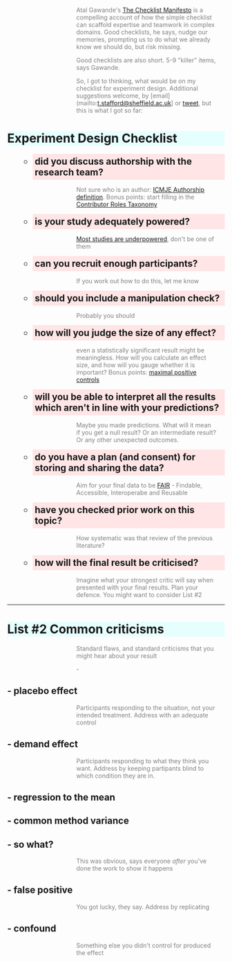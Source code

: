 

Atal Gawande's [The Checklist Manifesto](http://atulgawande.com/book/the-checklist-manifesto/) is a compelling account of how the simple checklist can scaffold expertise and teamwork in complex domains. Good checklists, he says, nudge our memories, prompting us to do what we already know we should do, but risk missing.

Good checklists are also short. 5-9 "killer" items, says Gawande. 

So, I got to thinking, what would be on my checklist for experiment design. Additional suggestions welcome, by [email](mailto:t.stafford@sheffield.ac.uk] or [tweet](https://twitter.com/tomstafford), but this is what I got so far:

<style type="text/css">
  h1 {
    background: #e5ffff;
    }
  p {
    color: #808080;
    margin-left: 160px;    
    margin-right: 20px;
  }
  ul {
    list-style-type: circle;
  }
  ul li {
  background: #ffe5e5;
  padding: 5px;
  margin-left: 35px;
  font-weight: bold;
  font-size: 150%;
}

</style>

# Experiment Design Checklist

* did you discuss authorship with the research team?

Not sure who is an author: [ICMJE Authorship definition](http://www.icmje.org/recommendations/browse/roles-and-responsibilities/defining-the-role-of-authors-and-contributors.html). Bonus points: start filling in the [Contributor Roles Taxonomy](https://casrai.org/credit/)

* is your study adequately powered?

[Most studies are underpowered](https://journals.plos.org/plosbiology/article?id=10.1371/journal.pbio.2000797), don't be one of them

* can you recruit enough participants?

If you work out how to do this, let me know

* should you include a manipulation check?

Probably you should

* how will you judge the size of any effect?

even a statistically significant result might be meaningless. How will you calculate an effect size, and how will you gauge whether it is important? Bonus points: [maximal positive controls](https://www.sciencedirect.com/science/article/pii/S0022103120304224) 

* will you be able to interpret all the results which aren't in line with your predictions?

Maybe you made predictions. What will it mean if you get a null result? Or an intermediate result? Or any other unexpected outcomes.

* do you have a plan (and consent) for storing and sharing the data?

Aim for your final data to be [FAIR](https://www.go-fair.org/fair-principles/) - Findable, Accessible, Interoperabe and Reusable

* have you checked prior work on this topic?

How systematic was that review of the previous literature?

* how will the final result be criticised?

Imagine what your strongest critic will say when presented with your final results. Plan your defence. You might want to consider List #2

***

# List #2 Common criticisms

Standard flaws, and standard criticisms that you might hear about your result

\- 

## - placebo effect

Participants responding to the situation, not your intended treatment. Address with an adequate control

## - demand effect

Participants responding to what they think you want. Address by keeping partipants blind to which condition they are in.

## - regression to the mean

## - common method variance

## - so what?

This was obvious, says everyone *after* you've done the work to show it happens

## - false positive

You got lucky, they say. Address by replicating

## - confound

Something else you didn't control for produced the effect
